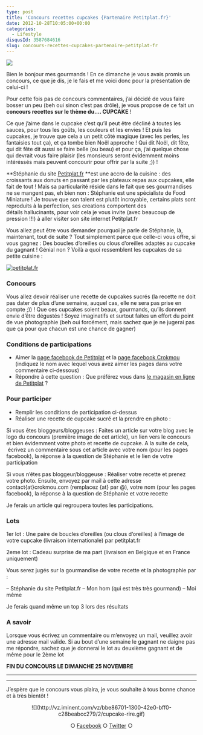 ```yaml
---
type: post
title: 'Concours recettes cupcakes {Partenaire Petitplat.fr}'
date: 2012-10-28T10:05:00+00:00
categories:
  - Lifestyle
disqusId: 3587684616
slug: concours-recettes-cupcakes-partenaire-petitplat-fr
---
```


[![](http://1.bp.blogspot.com/-sCWuqO1aUns/UIztj8sr84I/AAAAAAAAE5Y/KI6wtOp2oxg/s640/concours_recettes_cupcakes_crokmou_partenaire_petitplat.fr_bann.jpg)](http://1.bp.blogspot.com/-sCWuqO1aUns/UIztj8sr84I/AAAAAAAAE5Y/KI6wtOp2oxg/s1600/concours_recettes_cupcakes_crokmou_partenaire_petitplat.fr_bann.jpg)

Bien le bonjour mes gourmands ! En ce dimanche je vous avais promis un concours, ce que je dis, je le fais et me voici donc pour la présentation de celui-ci !

Pour cette fois pas de concours commentaires, j’ai décidé de vous faire bosser un peu (beh oui sinon c’est pas drôle), je vous propose de ce fait un **concours recettes sur le thème du…. CUPCAKE** !

Ce que j’aime dans le cupcake c’est qu’il peut être décliné à toutes les sauces, pour tous les goûts, les couleurs et les envies ! Et puis les cupcakes, je trouve que cela a un petit côté magique (avec les perles, les fantaisies tout ça), et ça tombe bien Noël approche ! Qui dit Noël, dit fête, qui dit fête dit aussi se faire belle (ou beau) et pour ça, j’ai quelque chose qui devrait vous faire plaisir (les monsieurs seront évidemment moins intéréssés mais peuvent concourir pour offrir par la suite ;)) !

**Stéphanie du site [Petitplat.fr](http://www.petitplat.fr/) **est une accro de la cuisine : des croissants aux donuts en passant par les plateaux repas aux cupcakes, elle fait de tout ! Mais sa particularité réside dans le fait que ses gourmandises ne se mangent pas, eh bien non : Stéphanie est une spécialiste de Food Miniature ! Je trouve que son talent est plutôt incroyable, certains plats sont reproduits à la perfection, ses creations comportent des détails hallucinants, pour voir cela je vous invite (avec beaucoup de pression !!!) à aller visiter son site internet Petitplat.fr

Vous allez peut être vous demander pourquoi je parle de Stéphanie, là, maintenant, tout de suite ? Tout simplement parce que celle-ci vous offre, si vous gagnez : Des boucles d’oreilles ou clous d’oreilles adaptés au cupcake du gagnant ! Génial non ? Voilà a quoi ressemblent les cupcakes de sa petite cuisine :

[![petitplat.fr](http://3.bp.blogspot.com/-pbTYbH1PPsM/UIzpmWvAN6I/AAAAAAAAE48/p_nBJeHYCls/s1600/petitplat.fr_cupcakes_food_miniature.jpg)](http://www.petitplat.fr/)

### Concours

Vous allez devoir réaliser une recette de cupcakes sucrés (la recette ne doit pas dater de plus d’une semaine, auquel cas, elle ne sera pas prise en compte ;)) ! Que ces cupcakes soient beaux, gourmands, qu’ils donnent envie d’être dégustés ! Soyez imaginatifs et surtout faites un effort du point de vue photographie (beh oui forcément, mais sachez que je ne jugerai pas que ça pour que chacun est une chance de gagner)

### Conditions de participations

*   Aimer la [page facebook de Petitplat](https://www.facebook.com/PetitPlat) et la [page facebook Crokmou](https://www.facebook.com/pages/CroKMou/148093255259077) (indiquez le nom avec lequel vous avez aimer les pages dans votre commentaire ci-dessous)
*   Répondre à cette question : Que préférez vous dans [le magasin en ligne de Petitplat](http://www.petitplat.fr/) ?

### Pour participer

*   Remplir les conditions de participation ci-dessus
*   Réaliser une recette de cupcake sucré et la prendre en photo :

Si vous êtes bloggeurs/bloggeuses : Faites un article sur votre blog avec le logo du concours (première image de cet article), un lien vers le concours et bien évidemment votre photo et recette de cupcake. A la suite de cela,  écrivez un commentaire sous cet article avec votre nom (pour les pages facebook), la réponse à la question de Stéphanie et le lien de votre participation

Si vous n’êtes pas bloggeur/bloggeuse : Réaliser votre recette et prenez votre photo. Ensuite, envoyez par mail à cette adresse contact{at}crokmou.com (remplacez {at} par @), votre nom (pour les pages facebook), la réponse à la question de Stéphanie et votre recette

Je ferais un article qui regroupera toutes les participations.

### Lots

1er lot : Une paire de boucles d’oreilles (ou clous d’oreilles) à l’image de votre cupcake (livraison internationale) par petitplat.fr

2eme lot : Cadeau surprise de ma part (livraison en Belgique et en France uniquement)

Vous serez jugés sur la gourmandise de votre recette et la photographie par :

– Stéphanie du site Petitplat.fr
– Mon hom (qui est très très gourmand)
– Moi même

Je ferais quand même un top 3 lors des résultats

### A savoir

Lorsque vous écrivez un commentaire ou m’envoyez un mail, veuillez avoir une adresse mail valide. Si au bout d’une semaine le gagnant ne daigne pas me répondre, sachez que je donnerai le lot au deuxième gagnant et de même pour le 2ème lot

**FIN DU CONCOURS LE DIMANCHE 25 NOVEMBRE**

 ****

 ****  ****  ****

J’espère que le concours vous plaira, je vous souhaite à tous bonne chance et à très bientôt !

<div style="clear: both; text-align: center;">![](http://vz.iminent.com/vz/bbe86701-1300-42e0-bff0-c28beabcc279/2/cupcake-rire.gif)

○ [Facebook](https://www.facebook.com/crokmou.blog) ○ [Twitter](https://twitter.com/Crokmou) ○

</div>